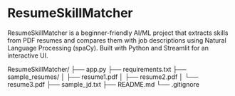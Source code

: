 # ResumeSkillMatcher
ResumeSkillMatcher is a beginner-friendly AI/ML project that extracts skills from PDF resumes and compares them with job descriptions using Natural Language Processing (spaCy). Built with Python and Streamlit for an interactive UI.

ResumeSkillMatcher/
├── app.py
├── requirements.txt
├── sample_resumes/
│   ├── resume1.pdf
│   ├── resume2.pdf
│   └── resume3.pdf
├── sample_jd.txt
├── README.md
└── .gitignore


